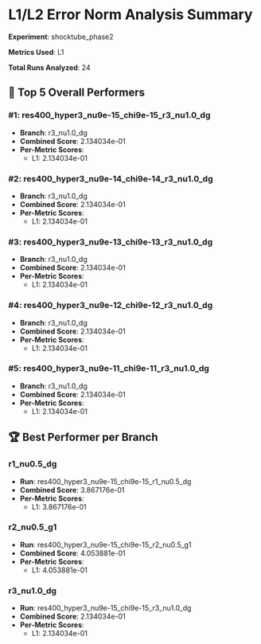 # L1/L2 Error Norm Analysis Summary

**Experiment**: shocktube_phase2

**Metrics Used**: L1

**Total Runs Analyzed**: 24

## 🥇 Top 5 Overall Performers

### #1: res400_hyper3_nu9e-15_chi9e-15_r3_nu1.0_dg
- **Branch**: r3_nu1.0_dg
- **Combined Score**: 2.134034e-01
- **Per-Metric Scores**:
  - L1: 2.134034e-01

### #2: res400_hyper3_nu9e-14_chi9e-14_r3_nu1.0_dg
- **Branch**: r3_nu1.0_dg
- **Combined Score**: 2.134034e-01
- **Per-Metric Scores**:
  - L1: 2.134034e-01

### #3: res400_hyper3_nu9e-13_chi9e-13_r3_nu1.0_dg
- **Branch**: r3_nu1.0_dg
- **Combined Score**: 2.134034e-01
- **Per-Metric Scores**:
  - L1: 2.134034e-01

### #4: res400_hyper3_nu9e-12_chi9e-12_r3_nu1.0_dg
- **Branch**: r3_nu1.0_dg
- **Combined Score**: 2.134034e-01
- **Per-Metric Scores**:
  - L1: 2.134034e-01

### #5: res400_hyper3_nu9e-11_chi9e-11_r3_nu1.0_dg
- **Branch**: r3_nu1.0_dg
- **Combined Score**: 2.134034e-01
- **Per-Metric Scores**:
  - L1: 2.134034e-01

## 🏆 Best Performer per Branch

### r1_nu0.5_dg
- **Run**: res400_hyper3_nu9e-15_chi9e-15_r1_nu0.5_dg
- **Combined Score**: 3.867176e-01
- **Per-Metric Scores**:
  - L1: 3.867176e-01

### r2_nu0.5_g1
- **Run**: res400_hyper3_nu9e-15_chi9e-15_r2_nu0.5_g1
- **Combined Score**: 4.053881e-01
- **Per-Metric Scores**:
  - L1: 4.053881e-01

### r3_nu1.0_dg
- **Run**: res400_hyper3_nu9e-15_chi9e-15_r3_nu1.0_dg
- **Combined Score**: 2.134034e-01
- **Per-Metric Scores**:
  - L1: 2.134034e-01


